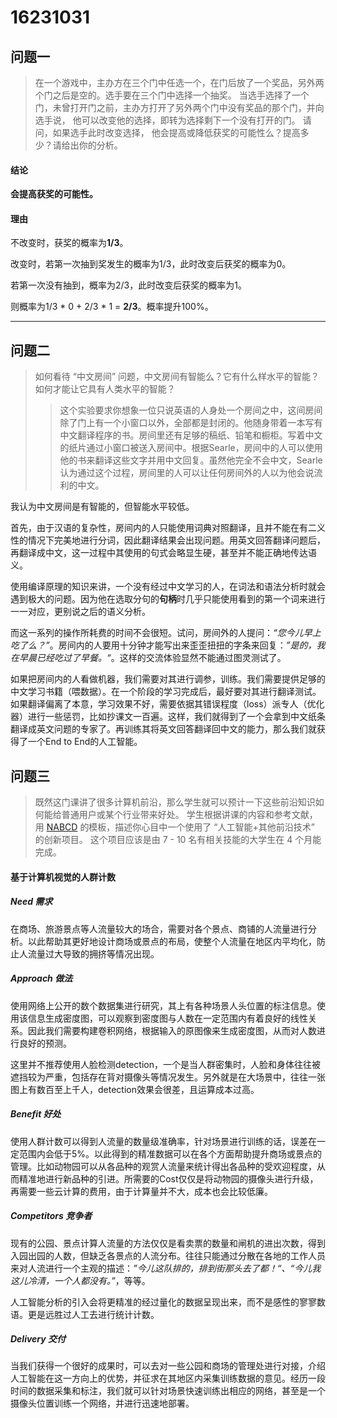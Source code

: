 # 16231031

## 问题一

> 在一个游戏中，主办方在三个门中任选一个，在门后放了一个奖品，另外两个门之后是空的。选手要在三个门中选择一个抽奖。 当选手选择了一个门，未曾打开门之前，主办方打开了另外两个门中没有奖品的那个门，并向选手说， 他可以改变他的选择，即转为选择剩下一个没有打开的门。 请问，如果选手此时改变选择， 他会提高或降低获奖的可能性么？提高多少？请给出你的分析。

#### 结论

**会提高获奖的可能性。**

#### 理由

不改变时，获奖的概率为**1/3**。

改变时，若第一次抽到奖发生的概率为1/3，此时改变后获奖的概率为0。

若第一次没有抽到，概率为2/3，此时改变后获奖的概率为1。

则概率为1/3 \* 0 + 2/3 \* 1 = **2/3**。概率提升100%。

---

## 问题二

> 如何看待 “中文房间” 问题，中文房间有智能么？它有什么样水平的智能？如何才能让它具有人类水平的智能？
>
> > 这个实验要求你想象一位只说英语的人身处一个房间之中，这间房间除了门上有一个小窗口以外，全部都是封闭的。他随身带着一本写有中文翻译程序的书。房间里还有足够的稿纸、铅笔和橱柜。写着中文的纸片通过小窗口被送入房间中。根据Searle，房间中的人可以使用他的书来翻译这些文字并用中文回复。虽然他完全不会中文，Searle认为通过这个过程，房间里的人可以让任何房间外的人以为他会说流利的中文。

我认为中文房间是有智能的，但智能水平较低。

首先，由于汉语的复杂性，房间内的人只能使用词典对照翻译，且并不能在有二义性的情况下完美地进行分词，因此翻译结果会出现问题。用英文回答翻译问题后，再翻译成中文，这一过程中其使用的句式会略显生硬，甚至并不能正确地传达语义。

使用编译原理的知识来讲，一个没有经过中文学习的人，在词法和语法分析时就会遇到极大的问题。因为他在选取分句的**句柄**时几乎只能使用看到的第一个词来进行一一对应，更别说之后的语义分析。

而这一系列的操作所耗费的时间不会很短。试问，房间外的人提问：*“您今儿早上吃了么？”*。房间内的人要用十分钟才能写出来歪歪扭扭的字条来回复：*”是的，我在早晨已经吃过了早餐。“*。这样的交流体验显然不能通过图灵测试了。

如果把房间内的人看做机器，我们需要对其进行调参，训练。我们需要提供足够的中文学习书籍（喂数据）。在一个阶段的学习完成后，最好要对其进行翻译测试。如果翻译偏离了本意，学习效果不好，需要依据其错误程度（loss）派专人（优化器）进行一些惩罚，比如抄课文一百遍。这样，我们就得到了一个会拿到中文纸条翻译成英文问题的专家了。再训练其将英文回答翻译回中文的能力，那么我们就获得了一个End to End的人工智能。

## 问题三

> 既然这门课讲了很多计算机前沿，那么学生就可以预计一下这些前沿知识如何能给普通用户或某个行业带来好处。 学生根据讲课的内容和参考文献，用 [NABCD](https://www.cnblogs.com/xinz/archive/2010/12/01/1893323.html) 的模板，描述你心目中一个使用了 “人工智能+其他前沿技术” 的创新项目。 这个项目应该是由 7 - 10 名有相关技能的大学生在 4 个月能完成。 

#### 基于计算机视觉的人群计数

##### Need 需求

在商场、旅游景点等人流量较大的场合，需要对各个景点、商铺的人流量进行分析。以此帮助其更好地设计商场或景点的布局，使整个人流量在地区内平均化，防止人流量过大导致的拥挤等情况出现。

##### Approach 做法

使用网络上公开的数个数据集进行研究，其上有各种场景人头位置的标注信息。使用该信息生成密度图，可以观察到密度图与人数在一定范围内有着良好的线性关系。因此我们需要构建卷积网络，根据输入的原图像来生成密度图，从而对人数进行良好的预测。

这里并不推荐使用人脸检测detection，一个是当人群密集时，人脸和身体往往被遮挡较为严重，包括存在背对摄像头等情况发生。另外就是在大场景中，往往一张图上有数百至上千人，detection效果会很差，且运算成本过高。

##### Benefit 好处

使用人群计数可以得到人流量的数量级准确率，针对场景进行训练的话，误差在一定范围内会低于5%。以此得到的精准数据可以在各个方面帮助提升商场或景点的管理。比如动物园可以从各品种的观赏人流量来统计得出各品种的受欢迎程度，从而精准地进行新品种的引进。所需要的Cost仅仅是将动物园的摄像头进行升级，再需要一些云计算的费用，由于计算量并不大，成本也会比较低廉。

##### Competitors 竞争者

现有的公园、景点计算人流量的方法仅仅是看卖票的数量和闸机的进出次数，得到入园出园的人数，但缺乏各景点的人流分布。往往只能通过分散在各地的工作人员来对人流进行一个主观的描述：*”今儿这队排的，排到街那头去了都！“、“今儿我这儿冷清，一个人都没有。”*，等等。

人工智能分析的引入会将更精准的经过量化的数据呈现出来，而不是感性的寥寥数语。更是远胜过人工去进行统计计数。

##### Delivery 交付

当我们获得一个很好的成果时，可以去对一些公园和商场的管理处进行对接，介绍人工智能在这一方向上的优势，并征求在其地区内采集训练数据的意见。经历一段时间的数据采集和标注，我们就可以针对场景快速训练出相应的网络，甚至是一个摄像头位置训练一个网络，并进行迅速地部署。